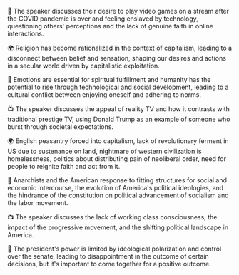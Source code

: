 🌮 The speaker discusses their desire to play video games on a stream after the COVID pandemic is over and feeling enslaved by technology, questioning others' perceptions and the lack of genuine faith in online interactions.

🌍 Religion has become rationalized in the context of capitalism, leading to a disconnect between belief and sensation, shaping our desires and actions in a secular world driven by capitalistic exploitation.

🌟 Emotions are essential for spiritual fulfillment and humanity has the potential to rise through technological and social development, leading to a cultural conflict between enjoying oneself and adhering to norms.

📺 The speaker discusses the appeal of reality TV and how it contrasts with traditional prestige TV, using Donald Trump as an example of someone who burst through societal expectations.

🌍 English peasantry forced into capitalism, lack of revolutionary ferment in US due to sustenance on land, nightmare of western civilization is homelessness, politics about distributing pain of neoliberal order, need for people to reignite faith and act from it.

🤔 Anarchists and the American response to fitting structures for social and economic intercourse, the evolution of America's political ideologies, and the hindrance of the constitution on political advancement of socialism and the labor movement.

📺 The speaker discusses the lack of working class consciousness, the impact of the progressive movement, and the shifting political landscape in America.

🌮 The president's power is limited by ideological polarization and control over the senate, leading to disappointment in the outcome of certain decisions, but it's important to come together for a positive outcome.

